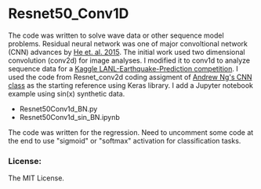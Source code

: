 # Resnet50_Conv1D

The code was written to solve wave data or other sequence model problems. Residual neural network was one of major convoltional network (CNN) advances by [He et. al. 2015](https://arxiv.org/abs/1512.03385). The initial work used two dimensional convolution (conv2d) for image analyses. I modified it to conv1d to analyze sequence data for a [Kaggle LANL-Earthquake-Prediction competition](https://www.kaggle.com/c/LANL-Earthquake-Prediction).  I used the code from Resnet_conv2d coding assigment of [Andrew Ng's CNN class](https://www.coursera.org/learn/convolutional-neural-networks) as the starting reference using Keras library. I add a Jupyter notebook example using sin(x) synthetic data.  

* Resnet50Conv1d_BN.py 
* Resnet50Conv1d_sin_BN.ipynb

The code was written for the regression. Need to uncomment some code at the end to use "sigmoid" or "softmax" activation for classification tasks.  

### License:
The MIT License. 
